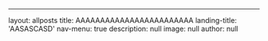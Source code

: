 ---
layout: allposts
title: AAAAAAAAAAAAAAAAAAAAAAAA
landing-title: 'AASASCASD'
nav-menu: true
description: null
image: null
author: null
